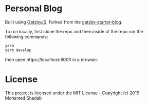 # Personal Blog

Built using [GatsbyJS](https://www.gatsbyjs.org/). Forked from the [gatsby-starter-blog](https://github.com/gatsbyjs/gatsby-starter-blog).

To run locally, first clone the repo and then inside of the repo run the following commands:

```bash
yarn
yarn develop
```

then open https://localhost:8000 in a browser.

# License

This project is licensed under the MIT License - Copyright (c) 2019 Mohamed Shadab
